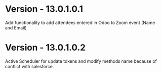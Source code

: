 
Version - 13.0.1.0.1
=======================
Add functionality to add attendees entered in Odoo to Zoom event (Name and Email)

Version - 13.0.1.0.2
=======================
Active Scheduler for update tokens and modify methods name because of conflict with salesforce.